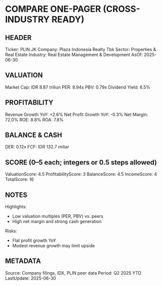 # COMPARE ONE-PAGER (CROSS-INDUSTRY READY)

## HEADER
Ticker: PLIN.JK
Company: Plaza Indonesia Realty Tbk
Sector: Properties & Real Estate
Industry: Real Estate Management & Development
AsOf: 2025-06-30

## VALUATION
Market Cap: IDR 8.87 triliun
PER: 8.94x
PBV: 0.79x
Dividend Yield: 6.5%

## PROFITABILITY
Revenue Growth YoY: +2.6%
Net Profit Growth YoY: -0.3%
Net Margin: 72.0%
ROE: 8.8%
ROA: 7.8%

## BALANCE & CASH
DER: 0.12x
FCF: IDR 132.7 miliar

## SCORE (0–5 each; integers or 0.5 steps allowed)
ValuationScore: 4.5
ProfitabilityScore: 3
BalanceScore: 4.5
IncomeScore: 4
TotalScore: 16

## NOTES
Highlights:
- Low valuation multiples (PER, PBV) vs. peers
- High net margin and strong cash generation

Risks:
- Flat profit growth YoY
- Modest revenue growth may limit upside

## METADATA
Source: Company filings, IDX, PLIN peer data
Period: Q2 2025 YTD
LastUpdate: 2025-06-30
